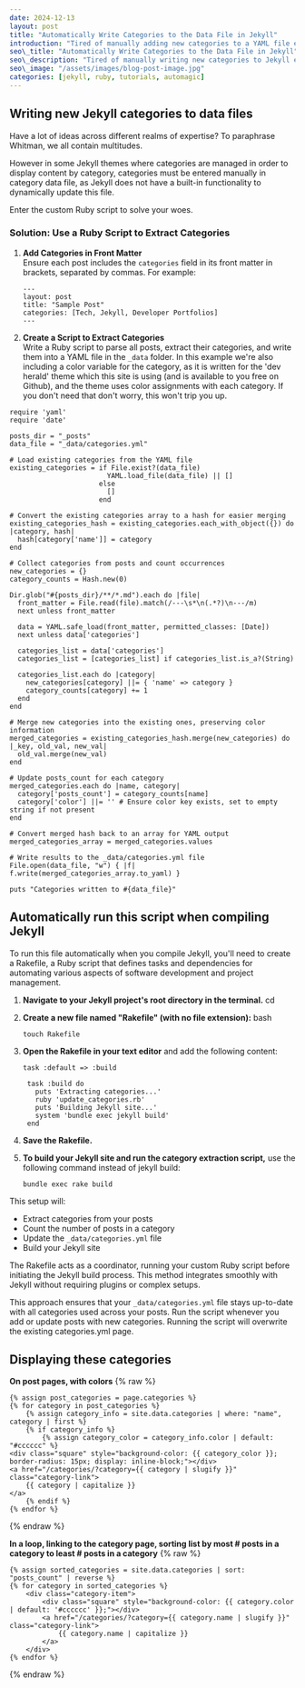 ```yaml
---
date: 2024-12-13
layout: post
title: "Automatically Write Categories to the Data File in Jekyll"
introduction: "Tired of manually adding new categories to a YAML file every time you have a radically new idea begetting a new category? Here's your solution."
seo\_title: "Automatically Write Categories to the Data File in Jekyll"
seo\_description: "Tired of manually writing new categories to Jekyll every time you have a radically new idea requiring a new category? Look no further."
seo\_image: "/assets/images/blog-post-image.jpg"
categories: [jekyll, ruby, tutorials, automagic]
---
```

## Writing new Jekyll categories to data files

Have a lot of ideas across different realms of expertise? To paraphrase Whitman, we all contain multitudes. 

However in some Jekyll themes where categories are managed in order to display content by category, categories must be entered manually in category data file, as Jekyll does not have a built-in functionality to dynamically update this file. 

Enter the custom Ruby script to solve your woes. 

### Solution: Use a Ruby Script to Extract Categories

1. **Add Categories in Front Matter**  
	   Ensure each post includes the `categories` field in its front matter in brackets, separated by commas. For example:

   <pre><code>---
   layout: post
   title: "Sample Post"
   categories: [Tech, Jekyll, Developer Portfolios]
   ---</code></pre>

2. **Create a Script to Extract Categories**  
	   Write a Ruby script to parse all posts, extract their categories, and write them into a YAML file in the `_data` folder. In this example we're also including a color variable for the category, as it is written for the 'dev herald' theme which this site is using (and is available to you free on Github), and the theme uses color assignments with each category. If you don't need that don't worry, this won't trip you up.

```
require 'yaml'
require 'date'

posts_dir = "_posts"
data_file = "_data/categories.yml"

# Load existing categories from the YAML file
existing_categories = if File.exist?(data_file)
                        YAML.load_file(data_file) || []
                      else
                        []
                      end

# Convert the existing categories array to a hash for easier merging
existing_categories_hash = existing_categories.each_with_object({}) do |category, hash|
  hash[category['name']] = category
end

# Collect categories from posts and count occurrences
new_categories = {}
category_counts = Hash.new(0)

Dir.glob("#{posts_dir}/**/*.md").each do |file|
  front_matter = File.read(file).match(/---\s*\n(.*?)\n---/m)
  next unless front_matter

  data = YAML.safe_load(front_matter, permitted_classes: [Date])
  next unless data['categories']

  categories_list = data['categories']
  categories_list = [categories_list] if categories_list.is_a?(String)

  categories_list.each do |category|
    new_categories[category] ||= { 'name' => category }
    category_counts[category] += 1
  end
end

# Merge new categories into the existing ones, preserving color information
merged_categories = existing_categories_hash.merge(new_categories) do |_key, old_val, new_val|
  old_val.merge(new_val)
end

# Update posts_count for each category
merged_categories.each do |name, category|
  category['posts_count'] = category_counts[name]
  category['color'] ||= '' # Ensure color key exists, set to empty string if not present
end

# Convert merged hash back to an array for YAML output
merged_categories_array = merged_categories.values

# Write results to the _data/categories.yml file
File.open(data_file, "w") { |f| f.write(merged_categories_array.to_yaml) }

puts "Categories written to #{data_file}"
```



## Automatically run this script when compiling Jekyll

To run this file automatically when you compile Jekyll, you'll need to create a Rakefile, a Ruby script that defines tasks and dependencies for automating various aspects of software development and project management. 

1.  **Navigate to your Jekyll project's root directory in the terminal.**
	cd
2.  **Create a new file named "Rakefile" (with no file extension):**
	bash
	<pre><code>touch Rakefile
	</code></pre>

3. **Open the Rakefile in your text editor**
	   and add the following content:
	<pre><code>task :default => :build

	task :build do
	  puts 'Extracting categories...'
	  ruby 'update_categories.rb'
	  puts 'Building Jekyll site...'
	  system 'bundle exec jekyll build'
	end</code></pre>

4.  **Save the Rakefile.**

5.  **To build your Jekyll site and run the category extraction script,** use the following command instead of jekyll build:
	<pre><code>bundle exec rake build
	</code></pre>

This setup will:
- Extract categories from your posts
- Count the number of posts in a category
- Update the `_data/categories.yml` file
- Build your Jekyll site

The Rakefile acts as a coordinator, running your custom Ruby script before initiating the Jekyll build process. This method integrates smoothly with Jekyll without requiring plugins or complex setups.

This approach ensures that your `_data/categories.yml` file stays up-to-date with all categories used across your posts. Run the script whenever you add or update posts with new categories. Running the script will overwrite the existing categories.yml page. 

## Displaying these categories

**On post pages, with colors**
{% raw %}
<pre><code>{% assign post_categories = page.categories %}
{% for category in post_categories %}
    {% assign category_info = site.data.categories | where: "name", category | first %}
    {% if category_info %}
        {% assign category_color = category_info.color | default: "#cccccc" %}
&lt;div class="square" style="background-color: {{ category_color }}; border-radius: 15px; display: inline-block;"&gt;&lt;/div&gt;
&lt;a href="/categories/?category={{ category | slugify }}" class="category-link"&gt;
    {{ category | capitalize }}
&lt;/a&gt;
    {% endif %}
{% endfor %}</code></pre>
{% endraw %}



**In a loop, linking to the category page, sorting list by most # posts in a category to least # posts in a category**
{% raw %}
<pre><code>{% assign sorted_categories = site.data.categories | sort: &#x22;posts_count&#x22; | reverse %}
{% for category in sorted_categories %}
    &#x3C;div class=&#x22;category-item&#x22;&#x3E;
        &#x3C;div class=&#x22;square&#x22; style=&#x22;background-color: {{ category.color | default: &#x27;#cccccc&#x27; }};&#x22;&#x3E;&#x3C;/div&#x3E;
        &#x3C;a href=&#x22;/categories/?category={{ category.name | slugify }}&#x22; class=&#x22;category-link&#x22;&#x3E;
            {{ category.name | capitalize }}
        &#x3C;/a&#x3E;
    &#x3C;/div&#x3E;
{% endfor %}
</code></pre>
{% endraw %}
